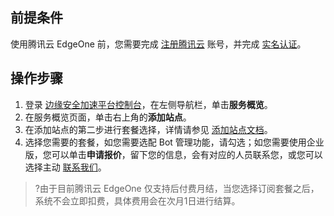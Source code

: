 ## 前提条件
使用腾讯云 EdgeOne 前，您需要完成 [注册腾讯云](https://cloud.tencent.com/document/product/378/17985) 账号，并完成 [实名认证](https://cloud.tencent.com/document/product/378/3629)。

## 操作步骤
1. 登录 [边缘安全加速平台控制台](https://console.cloud.tencent.com/edgeone)，在左侧导航栏，单击**服务概览**。
2. 在服务概览页面，单击右上角的**添加站点**。
3. 在添加站点的第二步进行套餐选择，详情请参见 [添加站点文档](https://cloud.tencent.com/document/product/1552/70788)。
4. 选择您需要的套餐，如您需要选配 Bot 管理功能，请勾选；如您需要使用企业版，您可以单击**申请报价**，留下您的信息，会有对应的人员联系您，或您可以选择主动 [联系我们](https://cloud.tencent.com/online-service?from=connect-us)。
>?由于目前腾讯云 EdgeOne 仅支持后付费月结，当您选择订阅套餐之后，系统不会立即扣费，具体费用会在次月1日进行结算。

